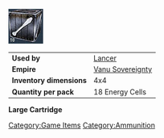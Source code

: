 ![](../images/Lancercartridge.jpg "Lancercartridge.jpg")

|                          |                                                    |
| ------------------------ | -------------------------------------------------- |
| **Used by**              | [Lancer](../Lancer.md)                     |
| **Empire**               | [Vanu Sovereignty](../etc/Vanu_Sovereignty.md) |
| **Inventory dimensions** | 4x4                                                |
| **Quantity per pack**    | 18 Energy Cells                                    |

**Large Cartridge**

[Category:Game Items](Category:Game_Items.md)
[Category:Ammunition](Category:Ammunition.md)
